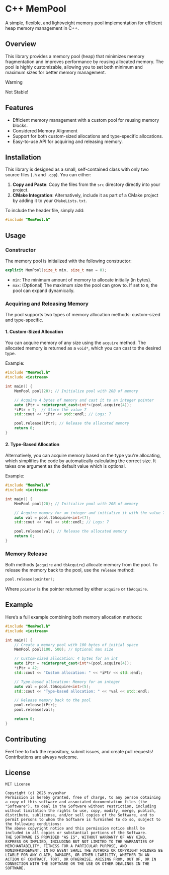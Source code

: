 # C++ MemPool

A simple, flexible, and lightweight memory pool implementation for efficient heap memory management in C++.

## Overview
This library provides a memory pool (heap) that minimizes memory fragmentation and improves performance by reusing allocated memory. The pool is highly customizable, allowing you to set both minimum and maximum sizes for better memory management.

> [!WARNING]
> Not Stable!

## Features
- Efficient memory management with a custom pool for reusing memory blocks.
- Considered Memory Alignment
- Support for both custom-sized allocations and type-specific allocations.
- Easy-to-use API for acquiring and releasing memory.

## Installation

This library is designed as a small, self-contained class with only two source files (`.h` and `.cpp`). You can either:

1. **Copy and Paste**: Copy the files from the `src` directory directly into your project.
2. **CMake Integration**: Alternatively, include it as part of a CMake project by adding it to your `CMakeLists.txt`.

To include the header file, simply add:

```cpp
#include "MemPool.h"
```

## Usage

### Constructor

The memory pool is initialized with the following constructor:

```cpp
explicit MemPool(size_t min, size_t max = 0);
```

- `min`: The minimum amount of memory to allocate initially (in bytes).
- `max`: (Optional) The maximum size the pool can grow to. If set to `0`, the pool can expand dynamically.

### Acquiring and Releasing Memory

The pool supports two types of memory allocation methods: custom-sized and type-specific.

#### 1. **Custom-Sized Allocation**

You can acquire memory of any size using the `acquire` method. The allocated memory is returned as a `void*`, which you can cast to the desired type.

Example:

```cpp
#include "MemPool.h"
#include <iostream>

int main() {
    MemPool pool(20); // Initialize pool with 20B of memory

    // Acquire 4 bytes of memory and cast it to an integer pointer
    auto iPtr = reinterpret_cast<int*>(pool.acquire(4));
    *iPtr = 7;  // Store the value 7
    std::cout << *iPtr << std::endl; // Logs: 7

    pool.release(iPtr); // Release the allocated memory
    return 0;
}
```

#### 2. **Type-Based Allocation**

Alternatively, you can acquire memory based on the type you're allocating, which simplifies the code by automatically calculating the correct size.
It takes one argument as the default value which is optional.

Example:

```cpp
#include "MemPool.h"
#include <iostream>

int main() {
    MemPool pool(20); // Initialize pool with 20B of memory

    // Acquire memory for an integer and initialize it with the value 7
    auto val = pool.tbAcquire<int>(7); 
    std::cout << *val << std::endl; // Logs: 7

    pool.release(val); // Release the allocated memory
    return 0;
}
```

### Memory Release

Both methods (`acquire` and `tbAcquire`) allocate memory from the pool. To release the memory back to the pool, use the `release` method:

```cpp
pool.release(pointer);
```

Where `pointer` is the pointer returned by either `acquire` or `tbAcquire`.

## Example

Here’s a full example combining both memory allocation methods:

```cpp
#include "MemPool.h"
#include <iostream>

int main() {
    // Create a memory pool with 100 bytes of initial space
    MemPool pool(100, 500); // Optional max size

    // Custom-sized allocation: 4 bytes for an int
    auto iPtr = reinterpret_cast<int*>(pool.acquire(4));
    *iPtr = 42;
    std::cout << "Custom allocation: " << *iPtr << std::endl;

    // Type-based allocation: Memory for an integer
    auto val = pool.tbAcquire<int>(5);
    std::cout << "Type-based allocation: " << *val << std::endl;

    // Release memory back to the pool
    pool.release(iPtr);
    pool.release(val);

    return 0;
}
```

## Contributing

Feel free to fork the repository, submit issues, and create pull requests! Contributions are always welcome.

## License
```plain
MIT License

Copyright (c) 2025 xvyashar
Permission is hereby granted, free of charge, to any person obtaining a copy of this software and associated documentation files (the "Software"), to deal in the Software without restriction, including without limitation the rights to use, copy, modify, merge, publish, distribute, sublicense, and/or sell copies of the Software, and to permit persons to whom the Software is furnished to do so, subject to the following conditions:
The above copyright notice and this permission notice shall be included in all copies or substantial portions of the Software.
THE SOFTWARE IS PROVIDED "AS IS", WITHOUT WARRANTY OF ANY KIND, EXPRESS OR IMPLIED, INCLUDING BUT NOT LIMITED TO THE WARRANTIES OF MERCHANTABILITY, FITNESS FOR A PARTICULAR PURPOSE, AND NONINFRINGEMENT. IN NO EVENT SHALL THE AUTHORS OR COPYRIGHT HOLDERS BE LIABLE FOR ANY CLAIM, DAMAGES, OR OTHER LIABILITY, WHETHER IN AN ACTION OF CONTRACT, TORT, OR OTHERWISE, ARISING FROM, OUT OF, OR IN CONNECTION WITH THE SOFTWARE OR THE USE OR OTHER DEALINGS IN THE SOFTWARE.
```